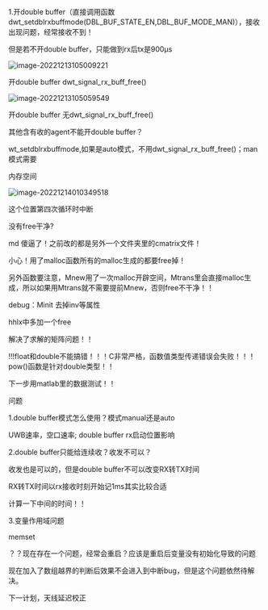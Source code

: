 1.开double buffer（直接调用函数dwt_setdblrxbuffmode(DBL_BUF_STATE_EN,DBL_BUF_MODE_MAN)），接收出现问题，经常接收不到！

但是若不开double buffer，只能做到rx后tx是900μs





![image-20221213105009221](C:\Users\13690\AppData\Roaming\Typora\typora-user-images\image-20221213105009221.png)

开double buffer  dwt_signal_rx_buff_free()



![image-20221213105059549](C:\Users\13690\AppData\Roaming\Typora\typora-user-images\image-20221213105059549.png)

开double buffer  无dwt_signal_rx_buff_free()



其他含有收的agent不能开double buffer？





wt_setdblrxbuffmode,如果是auto模式，不用dwt_signal_rx_buff_free()；man模式需要





内存空间



![image-20221214010349518](C:\Users\13690\AppData\Roaming\Typora\typora-user-images\image-20221214010349518.png)

这个位置第四次循环时中断

没有free干净?

md 傻逼了！之前改的都是另外一个文件夹里的cmatrix文件！



小心！用了malloc函数所有的malloc生成的都要free掉！

另外函数要注意，Mnew用了一次malloc开辟空间，Mtrans里会直接malloc生成，所以如果用Mtrans就不需要提前Mnew，否则free不干净！！



debug：Minit 去掉inv等属性

hhlx中多加一个free



解决了求解的矩阵问题！！



!!!float和double不能搞错！！！C非常严格，函数值类型传递错误会失败！！！ pow()函数是针对double类型！！

下一步用matlab里的数据测试！！

























问题

1.double buffer模式怎么使用？模式manual还是auto



UWB速率，空口速率;   double buffer rx启动位置影响



2.double buffer只能给连续收？收发不可以？

收发也是可以的，但是double buffer不可以改变RX转TX时间

RX转TX时间以rx接收时刻开始记1ms其实比较合适

计算一下中间的时间！！









3.变量作用域问题

memset





？？现在存在一个问题，经常会重启？应该是重启后变量没有初始化导致的问题

现在加入了数组越界的判断后效果不会进入到中断bug，但是这个问题依然待解决。



下一计划，天线延迟校正



